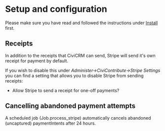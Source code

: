 # Setup and configuration
Please make sure you have read and followed the instructions under [Install](install.md) first.

## Receipts

In addition to the receipts that CiviCRM can send, Stripe will send it's own receipt for payment by default.

If you wish to disable this under *Administer->CiviContribute->Stripe Settings* you can find a setting that allows you to disable Stripe from sending receipts:

* Allow Stripe to send a receipt for one-off payments?

## Cancelling abandoned payment attempts

A scheduled job (Job.process_stripe) automatically cancels abandoned (uncaptured) paymentIntents after 24 hours.
